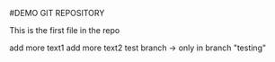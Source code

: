 #DEMO GIT REPOSITORY

This is the first file in the repo

add more text1
add more text2
test branch -> only in branch "testing"